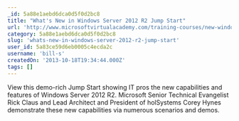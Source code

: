 ```yaml
---
_id: 5a88e1aebd6dca0d5f0d2bc8
title: "What's New in Windows Server 2012 R2 Jump Start"
url: 'http://www.microsoftvirtualacademy.com/training-courses/new-windows-server-2012-r2-jump-start?CR_CC=200229591#fbid=3i3gEl3SHIc'
category: 5a88e1aebd6dca0d5f0d2bc8
slug: 'whats-new-in-windows-server-2012-r2-jump-start'
user_id: 5a83ce59d6eb0005c4ecda2c
username: 'bill-s'
createdOn: '2013-10-18T19:34:44.000Z'
tags: []
---
```


View this demo-rich Jump Start showing IT pros the new capabilities and features of Windows Server 2012 R2. Microsoft Senior Technical Evangelist Rick Claus and Lead Architect and President of holSystems Corey Hynes demonstrate these new capabilities via numerous scenarios and demos.
